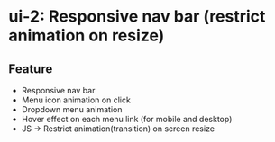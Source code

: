 # ui-2: Responsive nav bar (restrict animation on resize)
## Feature
- Responsive nav bar
- Menu icon animation on click
- Dropdown menu animation
- Hover effect on each menu link (for mobile and desktop)
- JS → Restrict animation(transition) on screen resize
